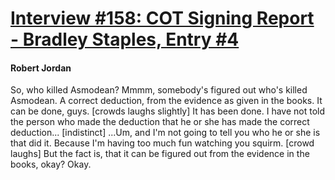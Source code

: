 # [Interview #158: COT Signing Report - Bradley Staples, Entry #4](https://www.theoryland.com/intvmain.php?i=158#4)

#### Robert Jordan

So, who killed Asmodean? Mmmm, somebody's figured out who's killed Asmodean. A correct deduction, from the evidence as given in the books. It can be done, guys. [crowds laughs slightly] It has been done. I have not told the person who made the deduction that he or she has made the correct deduction... [indistinct] ...Um, and I'm not going to tell you who he or she is that did it. Because I'm having too much fun watching you squirm. [crowd laughs] But the fact is, that it can be figured out from the evidence in the books, okay? Okay.

